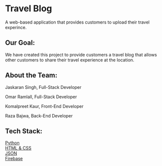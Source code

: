 # Travel Blog
A web-based application that provides customers to upload their travel experince.

## Our Goal:
We have created this project to provide customers a travel blog that allows other customers to share their travel experience at the location.

## About the Team:

Jaskaran Singh, Full-Stack Developer    

Omar Ramlall, Full-Stack Developer 
  
Komalpreet Kaur, Front-End Developer

Raza Bajwa, Back-End Developer


## Tech Stack:

[Python](https://www.python.org/)  
[HTML & CSS](https://www.w3.org/standards/webdesign/htmlcss)  
[JSON](https://www.json.org/json-en.html)  
[Firebase](https://firebase.google.com/docs)  
